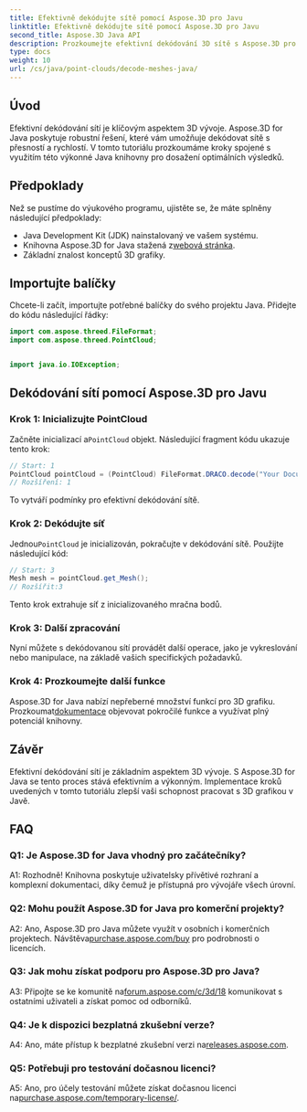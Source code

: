 ```yaml
---
title: Efektivně dekódujte sítě pomocí Aspose.3D pro Javu
linktitle: Efektivně dekódujte sítě pomocí Aspose.3D pro Javu
second_title: Aspose.3D Java API
description: Prozkoumejte efektivní dekódování 3D sítě s Aspose.3D pro Java. Výukový program krok za krokem pro vývojáře.
type: docs
weight: 10
url: /cs/java/point-clouds/decode-meshes-java/
---
```

## Úvod

Efektivní dekódování sítí je klíčovým aspektem 3D vývoje. Aspose.3D for Java poskytuje robustní řešení, které vám umožňuje dekódovat sítě s přesností a rychlostí. V tomto tutoriálu prozkoumáme kroky spojené s využitím této výkonné Java knihovny pro dosažení optimálních výsledků.

## Předpoklady

Než se pustíme do výukového programu, ujistěte se, že máte splněny následující předpoklady:

- Java Development Kit (JDK) nainstalovaný ve vašem systému.
-  Knihovna Aspose.3D for Java stažená z[webová stránka](https://releases.aspose.com/3d/java/).
- Základní znalost konceptů 3D grafiky.

## Importujte balíčky

Chcete-li začít, importujte potřebné balíčky do svého projektu Java. Přidejte do kódu následující řádky:

```java
import com.aspose.threed.FileFormat;
import com.aspose.threed.PointCloud;


import java.io.IOException;
```

## Dekódování sítí pomocí Aspose.3D pro Javu

### Krok 1: Inicializujte PointCloud

 Začněte inicializací a`PointCloud` objekt. Následující fragment kódu ukazuje tento krok:

```java
// Start: 1
PointCloud pointCloud = (PointCloud) FileFormat.DRACO.decode("Your Document Directory" + "point_cloud_no_qp.drc");
// Rozšíření: 1
```

To vytváří podmínky pro efektivní dekódování sítě.

### Krok 2: Dekódujte síť

 Jednou`PointCloud` je inicializován, pokračujte v dekódování sítě. Použijte následující kód:

```java
// Start: 3
Mesh mesh = pointCloud.get_Mesh();
// Rozšířit:3
```

Tento krok extrahuje síť z inicializovaného mračna bodů.

### Krok 3: Další zpracování

Nyní můžete s dekódovanou sítí provádět další operace, jako je vykreslování nebo manipulace, na základě vašich specifických požadavků.

### Krok 4: Prozkoumejte další funkce

 Aspose.3D for Java nabízí nepřeberné množství funkcí pro 3D grafiku. Prozkoumat[dokumentace](https://reference.aspose.com/3d/java/) objevovat pokročilé funkce a využívat plný potenciál knihovny.

## Závěr

Efektivní dekódování sítí je základním aspektem 3D vývoje. S Aspose.3D for Java se tento proces stává efektivním a výkonným. Implementace kroků uvedených v tomto tutoriálu zlepší vaši schopnost pracovat s 3D grafikou v Javě.

## FAQ

### Q1: Je Aspose.3D for Java vhodný pro začátečníky?

A1: Rozhodně! Knihovna poskytuje uživatelsky přívětivé rozhraní a komplexní dokumentaci, díky čemuž je přístupná pro vývojáře všech úrovní.

### Q2: Mohu použít Aspose.3D for Java pro komerční projekty?

 A2: Ano, Aspose.3D pro Java můžete využít v osobních i komerčních projektech. Návštěva[purchase.aspose.com/buy](https://purchase.aspose.com/buy) pro podrobnosti o licencích.

### Q3: Jak mohu získat podporu pro Aspose.3D pro Java?

A3: Připojte se ke komunitě na[forum.aspose.com/c/3d/18](https://forum.aspose.com/c/3d/18) komunikovat s ostatními uživateli a získat pomoc od odborníků.

### Q4: Je k dispozici bezplatná zkušební verze?

 A4: Ano, máte přístup k bezplatné zkušební verzi na[releases.aspose.com](https://releases.aspose.com/).

### Q5: Potřebuji pro testování dočasnou licenci?

 A5: Ano, pro účely testování můžete získat dočasnou licenci na[purchase.aspose.com/temporary-license/](https://purchase.aspose.com/temporary-license/).

